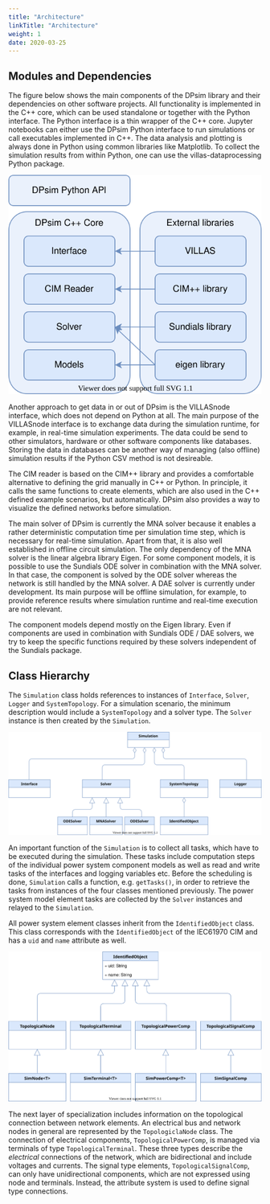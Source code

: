 ```yaml
---
title: "Architecture"
linkTitle: "Architecture"
weight: 1
date: 2020-03-25
---
```


## Modules and Dependencies

The figure below shows the main components of the DPsim library and their dependencies on other software projects.
All functionality is implemented in the C++ core, which can be used standalone or together with the Python interface.
The Python interface is a thin wrapper of the C++ core.
Jupyter notebooks can either use the DPsim Python interface to run simulations or call executables implemented in C++.
The data analysis and plotting is always done in Python using common libraries like Matplotlib.
To collect the simulation results from within Python, one can use the villas-dataprocessing Python package.

![image](dpsim_modules.svg)

Another approach to get data in or out of DPsim is the VILLASnode interface, which does not depend on Python at all.
The main purpose of the VILLASnode interface is to exchange data during the simulation runtime, for example, in real-time simulation experiments.
The data could be send to other simulators, hardware or other software components like databases.
Storing the data in databases can be another way of managing (also offline) simulation results if the Python CSV method is not desireable.

The CIM reader is based on the CIM++ library and provides a comfortable alternative to defining the grid manually in C++ or Python.
In principle, it calls the same functions to create elements, which are also used in the C++ defined example scenarios, but automatically.
DPsim also provides a way to visualize the defined networks before simulation.

The main solver of DPsim is currently the MNA solver because it enables a rather deterministic computation time per simulation time step, which is necessary for real-time simulation.
Apart from that, it is also well established in offline circuit simulation.
The only dependency of the MNA solver is the linear algebra library Eigen.
For some component models, it is possible to use the Sundials ODE solver in combination with the MNA solver. In that case, the component is solved by the ODE solver whereas the network is still handled by the MNA solver.
A DAE solver is currently under development.
Its main purpose will be offline simulation, for example, to provide reference results where simulation runtime and real-time execution are not relevant.

The component models depend mostly on the Eigen library.
Even if components are used in combination with Sundials ODE / DAE solvers, we try to keep the specific functions required by these solvers independent of the Sundials package.

## Class Hierarchy

The `Simulation` class holds references to instances of `Interface`, `Solver`, `Logger` and `SystemTopology`.
For a simulation scenario, the minimum description would include a `SystemTopology` and a solver type.
The `Solver` instance is then created by the `Simulation`.

![image](dpsim_classes_simulation.svg)

An important function of the `Simulation` is to collect all tasks, which have to be executed during the simulation.
These tasks include computation steps of the individual power system component models as well as read and write tasks of the interfaces and logging variables etc.
Before the scheduling is done, `Simulation` calls a function, e.g. `getTasks()`, in order to retrieve the tasks from instances of the four classes mentioned previously.
The power system model element tasks are collected by the `Solver` instances and relayed to the `Simulation`.

All power system element classes inherit from the `IdentifiedObject` class.
This class corresponds with the `IdentifiedObject` of the IEC61970 CIM and has a `uid` and `name` attribute as well.

![image](dpsim_classes_identifiedobject.svg)

The next layer of specialization includes information on the topological connection between network elements.
An electrical bus and network nodes in general are represented by the `TopologiclaNode` class.
The connection of electrical components, `TopologicalPowerComp`, is managed via terminals of type `TopologicalTerminal`.
These three types describe the _electrical_ connections of the network, which are bidirectional and include voltages and currents.
The signal type elements, `TopologicalSignalComp`, can only have unidirectional components, which are not expressed using node and terminals.
Instead, the attribute system is used to define signal type connections.

